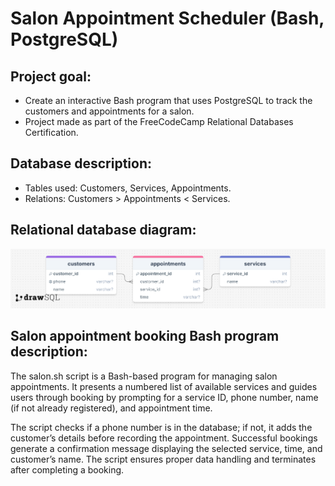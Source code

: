 # Salon Appointment Scheduler (Bash, PostgreSQL)

## Project goal:
* Create an interactive Bash program that uses PostgreSQL to track the customers and appointments for a salon.
* Project made as part of the FreeCodeCamp Relational Databases Certification.

## Database description:
* Tables used: Customers, Services, Appointments.
* Relations: Customers > Appointments < Services.

## Relational database diagram:
![database](https://github.com/AdelaHlobilova/sql-data-science/blob/main/freecodecamp-sql/salon-appointment-scheduler/drawSQL-salon.png)

## Salon appointment booking Bash program description:

The salon.sh script is a Bash-based program for managing salon appointments. It presents a numbered list of available services and guides users through booking by prompting for a service ID, phone number, name (if not already registered), and appointment time.

The script checks if a phone number is in the database; if not, it adds the customer’s details before recording the appointment. Successful bookings generate a confirmation message displaying the selected service, time, and customer’s name. The script ensures proper data handling and terminates after completing a booking.

